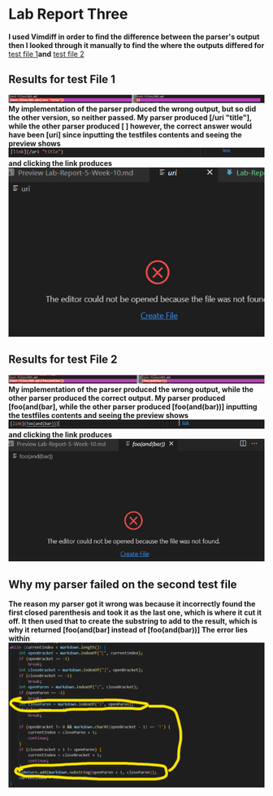 #  Lab Report Three  

**I used Vimdiff in order to find the difference between the parser's output then I looked through it manually to find the where the outputs differed for**
[test file 1](https://github.com/nidhidhamnani/markdown-parser/edit/main/test-files/481.md)**and** [test file 2](https://github.com/nidhidhamnani/markdown-parser/edit/main/test-files/495.md)

## Results for test File 1
![](pic/1.png)
**My implementation of the parser produced the wrong output, but so did the other version, so neither passed. My parser produced [/uri "title"], while the other parser produced [ ] however, the correct answer would have been [uri] since inputting the testfiles contents and seeing the preview shows ![](pic/3.png) and clicking the link produces  ![](pic/4.png)**

## Results for test File 2
![](pic/5.png)
**My implementation of the parser produced the wrong output, while the other parser produced the correct output. My parser produced [foo(and(bar], while the other parser produced [foo(and(bar))]  inputting the testfiles contents and seeing the preview shows ![](pic/6.png) and clicking the link produces  ![](pic/7.png)**

## Why my parser failed on the second test file

**The reason my parser got it wrong was because it incorrectly found the first closed parenthesis and took it as the last one, which is where it cut it off. It then used that to create the substring to add to the result, which is why it returned [foo(and(bar] instead of [foo(and(bar))] The error lies within ![](pic/8.png)**
